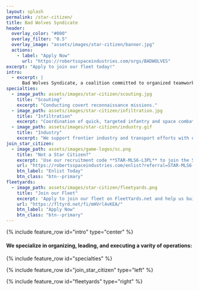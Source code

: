 ```yaml
---
layout: splash
permalink: /star-citizen/
title: Bad Wolves Syndicate
header:
  overlay_color: "#000"
  overlay_filter: "0.5"
  overlay_image: "assets/images/star-citizen/banner.jpg"
  actions:
    - label: "Apply Now"
      url: "https://robertsspaceindustries.com/orgs/BADWOLVES"
excerpt: "Apply to join our fleet today!"
intro: 
  - excerpt: |
      Bad Wolves Syndicate, a coalition committed to organized teamwork and strategic alliances. Guided by seasoned leadership, we excel in diverse operations—specialized conflicts to industry endeavors. Join us in redefining synergy and excellence. Unleash your potential with Bad Wolves Syndicate!
specialties:
  - image_path: assets/images/star-citizen/scouting.jpg
    title: "Scouting"
    excerpt: "Conducting covert reconnaissance missions."
  - image_path: assets/images/star-citizen/infiltration.jpg
    title: "Infiltration"
    excerpt: "Coordination of quick, targeted infantry and space combat engagements."
  - image_path: assets/images/star-citizen/industry.gif
    title: "Industry"
    excerpt: "We support frontier industry and transport efforts with our various outposts and facilities."
join_star_citizen:
  - image_path: assets/images/game-logos/sc.png
    title: "Not a Star Citizen?"
    excerpt: 'Use our recruitment code **STAR-MLS6-L3PL** to join the Star Citizen universe and start with an extra 5,000 UEC!'
    url: "https://robertsspaceindustries.com/enlist?referral=STAR-MLS6-L3PL"
    btn_label: "Enlist Today"
    btn_class: "btn--primary"
fleetyards:
  - image_path: assets/images/star-citizen/fleetyards.png
    title: "Join our Fleet"
    excerpt: 'Apply to join our fleet on FleetYards.net and help us build our fleet!'
    url: "https://fltyrd.net/fi/mHVrl4vKEA/"
    btn_label: "Apply Now"
    btn_class: "btn--primary"
---
```


{% include feature_row id="intro" type="center" %}

#### We specialize in organizing, leading, and executing a varity of operations:

{% include feature_row id="specialties" %}

{% include feature_row id="join_star_citizen" type="left" %}

{% include feature_row id="fleetyards" type="right" %}
